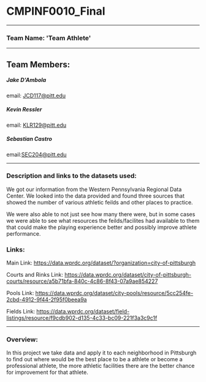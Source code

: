 # CMPINF0010_Final
___________________________________

### Team Name: 'Team Athlete'
___________________________________

## Team Members:

##### Jake D'Ambola 
email: JCD117@pitt.edu

##### Kevin Ressler
email: KLR129@pitt.edu

##### Sebastian Castro
email:SEC204@pitt.edu
___________________________________
### Description and links to the datasets used:
We got our information from the Western Pennsylvania Regional Data Center. We looked into the data provided and found three sources that showed the number of various athletic feilds and other places to practice. 

We were also able to not just see how many there were, but in some cases we were able to see what resources the feilds/facilites had available to them that could make the playing experience better and possibly improve athlete performance.

### Links: 

Main Link: https://data.wprdc.org/dataset/?organization=city-of-pittsburgh

Courts and Rinks Link: https://data.wprdc.org/dataset/city-of-pittsburgh-courts/resource/a5b71bfa-840c-4c86-8f43-07a9ae854227

Pools Link: https://data.wprdc.org/dataset/city-pools/resource/5cc254fe-2cbd-4912-9f44-2f95f0beea9a

Fields Link: https://data.wprdc.org/dataset/field-listings/resource/f9cdb902-d135-4c33-bc09-221f3a3c9c1f

___________________________________
### Overview:

In this project we take data and apply it to each neighborhood in Pittsburgh to find out where would be the best place to be a athlete or become a professional athlete, the more athletic facilities there are the better chance for improvement for that athlete. 
